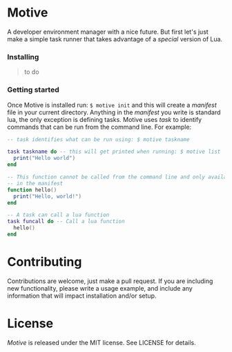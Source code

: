 # Motive
A developer environment manager with a nice future. But first let's just make a simple task runner that takes advantage of a _special_ version of Lua.

### Installing
> to do

### Getting started
Once Motive is installed run: `$ motive init` and this will create a *manifest* file in your current directory. Anything in the *manifest* you write is standard lua, the only exception is
defining tasks. Motive uses *task* to identify commands that can be run from the command line. For example:

```lua
-- task identifies what can be run using: $ motive taskname

task taskname do -- this will get printed when running: $ motive list
  print("Hello world")
end

-- This function cannot be called from the command line and only available
-- in the manifest
function hello() 
  print("Hello, world!")
end

-- A task can call a lua function
task funcall do -- Call a lua function
  hello()
end

```

# Contributing
Contributions are welcome, just make a pull request. If you are including new functionality, please write a usage example, and include any information that will impact installation and/or setup.

# License
*Motive* is released under the MIT license. See LICENSE for details.
